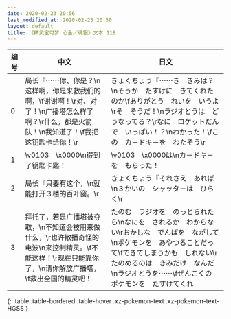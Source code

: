 ```yaml
---
date: 2020-02-23 20:56
last_modified_at: 2020-02-25 20:50
layout: default
title: 《精灵宝可梦 心金／魂银》文本 118
---
```

| 编号 | 中文 | 日文 |
| ---- | ---- | ---- |
| 0 | 局长『⋯⋯你、你是？\n这样啊，你是来救我们的啊，\f谢谢啊！\r对、对了！\n广播塔怎么样了啊？\r什么，都是火箭队！\n我知道了！\f我把这钥匙卡给你！\r | きょくちょう『⋯⋯き　きみは？\nそうか　たすけに　きてくれたのか\fありがとう　れいを　いうよ\rそ　そうだ！\nラジオとうは　どうなってる？\rなに　ロケットだんで　いっぱい！？\nわかった！\fこの　カ－ドキ－を　わたそう\r |
| 1 | \v0103　\x0000\n得到了钥匙卡匙！ | \v0103　\x0000は\nカ－ドキ－を　もらった！ |
| 2 | 局长『只要有这个，\n就能打开３楼的百叶窗。\r | きょくちょう『それさえ　あれば\n３かいの　シャッタ－は　ひらく\r |
| 3 | 拜托了，若是广播塔被夺取，\n不知道会被用来做什么，\r也许散播奇怪的电波\n来控制精灵。\f不能这样！\r现在只能靠你了，\n请你解放广播塔，\f救出全国的精灵吧！ | たのむ　ラジオを　のっとられたら\nなにを　されるか　わからない\rおかしな　でんぱを　ながして\nポケモンを　あやつることだって\fできてしまうかも　しれない\rたのめるのは　きみだけ　なんだ\nラジオとうを⋯⋯\fぜんこくの　ポケモンを　たすけてくれ |
{: .table .table-bordered .table-hover .xz-pokemon-text .xz-pokemon-text-HGSS }